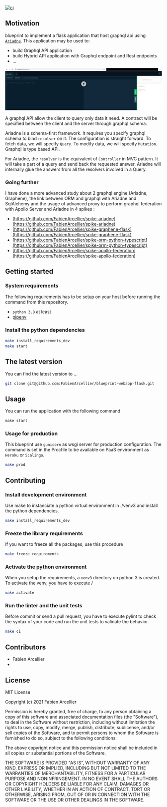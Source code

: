 [![ci](https://github.com/FabienArcellier/blueprint-webapp-flask/actions/workflows/main.yml/badge.svg)](https://github.com/FabienArcellier/blueprint-webapp-flask/actions/workflows/main.yml)

## Motivation

blueprint to implement a flask application that host graphql api using [`Ariadne`](https://ariadnegraphql.org/).
This application may be used to:

* build Graphql API application
* build Hybrid API application with Graphql endpoint and Rest endpoints
* ...

![](docs/graphql_playground.png)

A graphql API allow the client to query only data it need. A contract will be specified between
the client and the server through graphql schema.

Ariadne is a schema-first framework. It requires you specify graphql schema to bind ``resolver`` on
it. The configuration is straight forward. To fetch data, we will specify ``Query``. To modify data, we will
specify ``Mutation``. Graphql is type based API.

For Ariadne, the `resolver` is the equivalent of `Controller` in MVC pattern. It will take a part of a query and send
back the requested answer. Ariadne will internally glue the answers from all the resolvers involved in a Query.

### Going further

I have done a more advanced study about 2 graphql engine (Ariadne, Graphene), the link between ORM and graphql with Ariadne and SqlAlchemy and
the usage of advanced proxy to perform graphql federation with Apollo Server and Ariadne in 4 spikes :

* [https://github.com/FabienArcellier/spike-ariadne](https://github.com/FabienArcellier/spike-ariadne)
* [https://github.com/FabienArcellier/spike-graphene-flask](https://github.com/FabienArcellier/spike-graphene-flask)
* [https://github.com/FabienArcellier/spike-orm-python-typescript](https://github.com/FabienArcellier/spike-orm-python-typescript)
* [https://github.com/FabienArcellier/spike-apollo-federation](https://github.com/FabienArcellier/spike-apollo-federation)

## Getting started

### System requirements

The following requirements has to be setup on your host before running the command
from this repository.

* `python 3.8` at least
* [pipenv](https://pipenv.pypa.io/en/latest/)

### Install the python dependencies

```bash
make install_requirements_dev
make start
```

## The latest version

You can find the latest version to ...

```bash
git clone git@github.com:FabienArcellier/blueprint-webapp-flask.git
```

## Usage

You can run the application with the following command

```python
make start
```

### Usage for production

This blueprint use ``gunicorn`` as wsgi server for production configuration.
The command is set in the Procfile to be available on PaaS environment as ``Heroku`` or ``Scalingo``.

```bash
make prod
```

## Contributing

### Install development environment

Use make to instanciate a python virtual environment in ./venv3 and install the
python dependencies.

```bash
make install_requirements_dev
```

### Freeze the library requirements

If you want to freeze all the packages, use
this procedure

```bash
make freeze_requirements
```

### Activate the python environment

When you setup the requirements, a `venv3` directory on python 3 is created.
To activate the venv, you have to execute /

```bash
make activate
```

### Run the linter and the unit tests

Before commit or send a pull request, you have to execute pylint to check the syntax
of your code and run the unit tests to validate the behavior.

```bash
make ci
```

## Contributors

* Fabien Arcellier
*

## License

MIT License

Copyright (c) 2021 Fabien Arcellier

Permission is hereby granted, free of charge, to any person obtaining a copy
of this software and associated documentation files (the "Software"), to deal
in the Software without restriction, including without limitation the rights
to use, copy, modify, merge, publish, distribute, sublicense, and/or sell
copies of the Software, and to permit persons to whom the Software is
furnished to do so, subject to the following conditions:

The above copyright notice and this permission notice shall be included in all
copies or substantial portions of the Software.

THE SOFTWARE IS PROVIDED "AS IS", WITHOUT WARRANTY OF ANY KIND, EXPRESS OR
IMPLIED, INCLUDING BUT NOT LIMITED TO THE WARRANTIES OF MERCHANTABILITY,
FITNESS FOR A PARTICULAR PURPOSE AND NONINFRINGEMENT. IN NO EVENT SHALL THE
AUTHORS OR COPYRIGHT HOLDERS BE LIABLE FOR ANY CLAIM, DAMAGES OR OTHER
LIABILITY, WHETHER IN AN ACTION OF CONTRACT, TORT OR OTHERWISE, ARISING FROM,
OUT OF OR IN CONNECTION WITH THE SOFTWARE OR THE USE OR OTHER DEALINGS IN THE
SOFTWARE.
